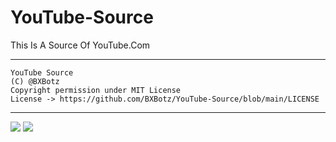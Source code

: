 # YouTube-Source
This Is A Source Of YouTube.Com

---

```
YouTube Source
(C) @BXBotz
Copyright permission under MIT License
License -> https://github.com/BXBotz/YouTube-Source/blob/main/LICENSE
```

---


<a href="https://telegram.me/BX_Botz"><img src="https://img.shields.io/badge/Telegram-%20Channel%20-blue.svg?logo=telegram&logoColor=FF3333"></a>
<a href="https://telegram.me/BXSupport"><img src="https://img.shields.io/badge/Telegram-%20Group%20-blu.svg?logo=telegram&logoColor=FF3333"></a>


